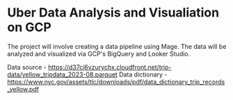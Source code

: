 # Uber Data Analysis and Visualiation on GCP
The project will involve creating a data pipeline using Mage. The data will be analyzed and visualized via GCP's BigQuery and Looker Studio.

Data source - https://d37ci6vzurychx.cloudfront.net/trip-data/yellow_tripdata_2023-08.parquet
Data dictionary - https://www.nyc.gov/assets/tlc/downloads/pdf/data_dictionary_trip_records_yellow.pdf
